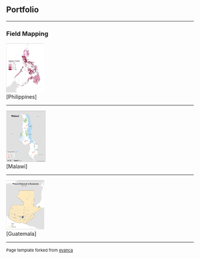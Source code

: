 ## Portfolio

---

### Field Mapping


<img src="images/PHI_patientmodel.jpg" width="102" height="132"/><br>
[Philippines]<br>


---

<img src="images/Malawi_post-op-1.jpg" width="106.25" height="137.5"/><br>
[Malawi]<br>

---

<img src="images/GTM_allPATIENTS.jpg" width="102" height="132"/><br>
[Guatemala]<br>


---
<p style="font-size:11px">Page template forked from <a href="https://github.com/evanca/quick-portfolio">evanca</a></p>
<!-- Remove above link if you don't want to attibute -->
